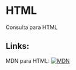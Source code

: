 # HTML

Consulta para HTML

## Links:

MDN para HTML:
[![MDN](https://img.shields.io/badge/Aqui-red)](https://developer.mozilla.org/pt-BR/docs/Web/HTML)
